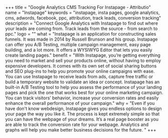 +++
title = "Google Analytics CMS Tracking For Instapage - Attributio"
name = "Instapage"
keywords = "instapage, insta pages, google analytics, cms, adwords, facebook, ppc, attribution, track leads, conversion tracking"
description = "Connect Google Analytics with Instapage to find out where your leads are coming from. Track leads from the source - from search to ppc."
logo = ""
what = "Instapage is an application for constructing sales funnels. It was made in 2014 by Russell Brunson and his group. Instapage can offer you A/B Testing, multiple campaign management, easy page building, and a lot more. It offers a WYSIWYG Editor that lets you easily create landing pages."
benefit = "With Instapage, you’re getting everything you need to market and sell your products online, without having to employ expensive developers. It comes with its own set of social sharing buttons and SEO plug-ins to help you promote your online campaigns with ease. You can use Instapage to receive leads from ads, capture free traffic or build a temporary website to validate an idea or concept. Instapage has an built-in A/B Testing tool to help you assess the performance of your landing pages and pick the one that works best for your online marketing campaign. You can track visitors’ behavior, increase your conversion rates and easily enhance the overall performance of your campaign."
why = "Even if you have don't know webdesign, Instapage gives you endless options to design your page the way you like it. The process is kept extremely simple so that you can have the webpage of your dreams. It’s a real page booster as you are able to track the conversion rate for your webpage. Analytics and graphs will help you make better business decisions for the future. "
+++
